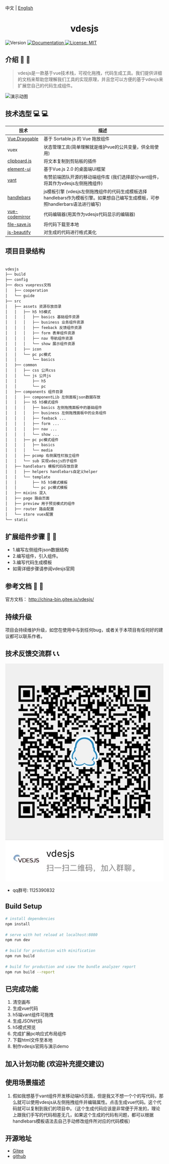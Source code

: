 中文 | [English](./README.en.md)

<h1 align="center">vdesjs</h1>

<p>
  <img alt="Version" src="https://img.shields.io/badge/version-1.1-blue.svg" />
  <a href="https://www.jianshu.com/c/061d0ea33f2d" target="_blank">
    <img alt="Documentation" src="https://img.shields.io/badge/documentation-yes-brightgreen.svg" />
  </a>
  <a href="#" target="_blank">
    <img alt="License: MIT" src="https://img.shields.io/badge/License-MIT-yellow.svg" />
  </a>
</p>

## 介绍 :loudspeaker: :loudspeaker:

> vdesjs是一款基于vue技术栈，可视化拖拽，代码生成工具。我们提供详细的文档来帮助您理解我们工具的实现原理，并且您可以方便的基于vdesjs来扩展您自己的代码生成组件。

<img src="./src/assets/showHow.gif" alt="演示动图" />


## 技术选型 :computer: :computer:
| 技术                                                             | 描述                                                                                                                           |
| ---------------------------------------------------------------- | ------------------------------------------------------------------------------------------------------------------------------ |
| [Vue.Draggable](https://github.com/SortableJS/Vue.Draggable)     | 基于 Sortable.js 的 Vue 拖放组件                                                                                               |
| vuex                                                             | 状态管理工具(简单理解就是维护vue的公共变量，供全局使用)                                                                        |
| [clipboard.js](https://github.com/zenorocha/clipboard.js)        | 将文本复制到剪贴板的插件                                                                                                       |
| [element-ui](https://element.eleme.cn/#/zh-CN)                   | 基于Vue.js 2.0 的桌面端UI框架                                                                                                  |
| [vant](https://vant-contrib.gitee.io/vant/)                      | 有赞前端团队开源的移动端组件库 (我们选择部分vant组件，将其作为vdesjs左侧拖拽组件)                                              |
| [handlebars](https://github.com/handlebars-lang/handlebars.js)   | js模板引擎 (vdesjs左侧拖拽组件的代码生成模板选择handlebars作为模板引擎。如果想自己编写生成模板，可参照handlerbars语法进行编写) |
| [vue-codemirror](https://github.com/surmon-china/vue-codemirror) | 代码编辑器(用其作为vdesjs代码显示的编辑器)                                                                                     |
|[file-save.js](https://github.com/eligrey/FileSaver.js)| 将代码下载至本地 |
|[js-beautify](https://github.com/beautify-web/js-beautify)| 对生成的代码进行格式美化 |
## 项目目录结构
``` html

vdesjs
├── build
├── config
├── docs vuepress文档
│   ├── cooperation
│   └── guide
├── src
│   ├── assets 资源存放目录
│   │   ├── h5 h5模式
│   │   │   ├── basics 基础组件资源
│   │   │   ├── business 业务组件资源
│   │   │   ├── feeback 反馈组件资源
│   │   │   ├── form 表单组件资源
│   │   │   ├── nav 导航组件资源
│   │   │   └── show 展示组件资源
│   │   ├── icon
│   │   └── pc pc模式
│   │       └── basics
│   ├── common
│   │   ├── css 公共css
│   │   └── js 公共js
│   │       ├── h5
│   │       └── pc
│   ├── components 组件目录
│   │   ├── componentLib 左侧面板json数据存放
│   │   ├── h5 h5模式组件
│   │   │   ├── basics 左侧拖拽面板中的基础组件
│   │   │   ├── business 左侧拖拽面板中的业务组件
│   │   │   ├── feeback ...
│   │   │   ├── form ...
│   │   │   ├── nav ...
│   │   │   └── show ...
│   │   ├── pc pc模式组件
│   │   │   ├── basics
│   │   │   └── media
│   │   ├── pcomp 右侧属性栏独立组件
│   │   └── sub 实现vdesjs的子组件
│   ├── handlebars 模板代码存放目录
│   │   ├── helpers handlebars自定义helper
│   │   └── template
│   │       ├── h5 h5模式模板
│   │       └── pc pc模式模板
│   ├── mixins 混入
│   ├── page 路由页面
│   ├── preview 用于预览模式的组件
│   ├── router 路由配置
│   └── store vuex配置
└── static

```

## 扩展组件步骤 :electric_plug: :electric_plug:
* 1.编写左侧组件json数据结构
* 2.编写组件，引入组件。
* 3.编写代码生成模板
* 如需详细步骤请参阅vdesjs官网

## 参考文档 :notebook: :notebook:
官方文档： http://china-bin.gitee.io/vdesjs/


## 持续升级
项目会持续维护升级，如您在使用中与到任何bug，或者关于本项目有任何好的建议都可以联系作者。


## 技术反馈交流群 :telephone_receiver: :telephone_receiver:
<img src="./src/assets/qqConcat.JPG" alt="1125390832" />

* qq群号: 1125390832


## Build Setup

``` bash
# install dependencies
npm install

# serve with hot reload at localhost:8080
npm run dev

# build for production with minification
npm run build

# build for production and view the bundle analyzer report
npm run build --report
```
## 已完成功能
1. 清空画布
2. 生成vue代码
3. h5端vant组件可拖拽
4. 生成JSON代码
5. h5模式预览
6. 完成扩展pc响应式布局组件
7. 下载html文件至本地
8. 制作vdesjs官网与演示demo

## 加入计划功能 (欢迎补充提交建议)


## 使用场景描述
1. 假如我想基于vant组件开发移动端h5页面，但是我又不想一个个的写代码，那么就可以使用vdesjs从左侧拖拽组件并编辑属性。点击生成vue代码。这个代码就可以复制到我们的项目中。（这个生成代码应该是非常便于开发的，理论上跟我们手写的代码相差无几，如果这个生成的代码有问题，都可以根据handlebars模板语法去自己手动修改组件所对应的代码模板）

## 开源地址
* [Gitee](https://gitee.com/china-bin/vdesjs)
* [github](https://github.com/china-bin/vdesjs)
